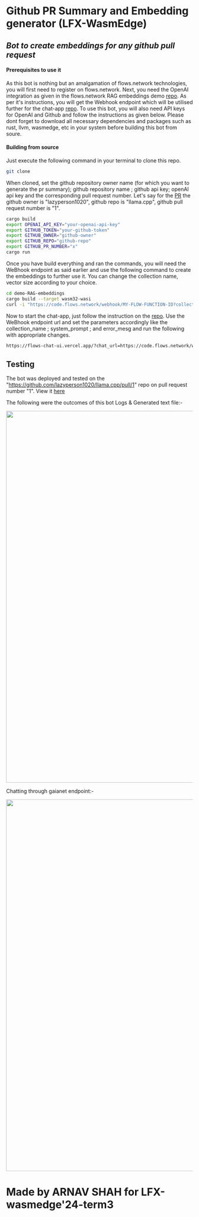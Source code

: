 # Github PR Summary and Embedding generator (LFX-WasmEdge)
## _Bot to create embeddings for any github pull request_

#### Prerequisites to use it
 As this bot is nothing but an amalgamation of flows.network technologies, you will first need to register on flows.network. Next, you need the OpenAI integration as given in the flows.network RAG embeddings demo [repo](https://github.com/flows-network/demo-RAG-embeddings). As per it's instructions, you will get the Webhook endpoint which will be utilised further for the chat-app [repo](https://github.com/flows-network/demo-RAG-chatbot-web). To use this bot, you will also need API keys for OpenAI and Github and follow the instructions as given below. Please dont forget to download all necessary dependencies and packages such as rust, llvm, wasmedge, etc in your system before building this bot from soure.
#### Building from source
 Just execute the following command in your terminal to clone this repo.
```sh
git clone 
```
When cloned, set the github repository owner name (for which you want to generate the pr summary); github repository name ; github api key; openAI api key and the corresponding pull request number. Let's say for the [PR](https://github.com/lazyperson1020/llama.cpp/pull/1) the github owner is "lazyperson1020", github repo is "llama.cpp", github pull request number is "1". 


```sh
cargo build
export OPENAI_API_KEY="your-openai-api-key"
export GITHUB_TOKEN="your-github-token"
export GITHUB_OWNER="github-owner"
export GITHUB_REPO="github-repo"
export GITHUB_PR_NUMBER="x"
cargo run
```
Once you have build everything and ran the commands, you will need the WeBhook endpoint as said earlier and use the following command to create the embeddings to further use it. You can change the collection name, vector size according to your choice.

```sh
cd demo-RAG-embeddings
cargo build --target wasm32-wasi
curl -i "https://code.flows.network/webhook/MY-FLOW-FUNCTION-ID?collection_name=my_kb&vector_size=1536&reset=1" -X POST --data-binary "@pr_summary.txt"
```

Now to start the chat-app, just follow the instruction on the [repo](https://github.com/flows-network/demo-RAG-chatbot-web). Use the WeBhook endpoint url and set the parameters accordingly like the collection_name ; system_prompt ; and error_mesg and run the following with appropriate changes.
```sh
https://flows-chat-ui.vercel.app/?chat_url=https://code.flows.network/webhook/a-z
```

## Testing

The bot was deployed and tested on the "https://github.com/lazyperson1020/llama.cpp/pull/1" repo on pull request number "1". 
View it [here](https://github.com/lazyperson1020/llama.cpp/pull/1)

The following were the outcomes of this bot 
Logs & Generated text file:-

<img width="1000" src="Screenshot 2024-08-16 at 1.41.22 PM.jpg">



Chatting through gaianet endpoint:-

<img width="1000" src="Screenshot 2024-08-16 at 1.40.52 PM.png">


# Made by ARNAV SHAH for LFX-wasmedge'24-term3
